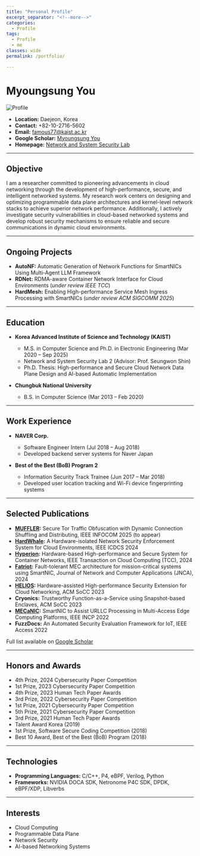 ```yaml
---
title: "Personal Profile"
excerpt_separator: "<!--more-->"
categories:
  - Profile
tags:
  - Profile
  - me
classes: wide
permalink: /portfolio/

---
```

# Myoungsung You

![Profile](프로필2.jpg)

- **Location:** Daejeon, Korea
- **Contact:** +82-10-2716-5602
- **Email:** famous77@kaist.ac.kr
- **Google Scholar:** [Myoungsung You](https://scholar.google.com/citations?hl=ko&user=zfB3C4kAAAAJ)
- **Homepage:** [Network and System Security Lab](https://nss.kaist.ac.kr)

---

## Objective
I am a researcher committed to pioneering advancements in cloud networking through the development of high-performance, secure, and intelligent networked systems. My research work centers on designing and optimizing programmable data plane architectures and kernel-level network stacks to achieve superior network performance. Additionally, I actively investigate security vulnerabilities in cloud-based networked systems and develop robust security mechanisms to ensure reliable and secure communications in dynamic cloud environments.

---

## Ongoing Projects
- **AutoNF:** Automatic Generation of Network Functions for SmartNICs Using Multi-Agent LLM Framework
- **RDNet:** RDMA-aware Container Network Interface for Cloud Environments (*under review IEEE TCC*)
- **HardMesh:** Enabling High-performance Service Mesh Ingress Processing with SmartNICs (*under review ACM SIGCOMM 2025*)

---

## Education
- **Korea Advanced Institute of Science and Technology (KAIST)**
  - M.S. in Computer Science and Ph.D. in Electronic Engineering (Mar 2020 – Sep 2025)
  - Network and System Security Lab 2 (Advisor: Prof. Seungwon Shin)
  - Ph.D. Thesis: High-performance and Secure Cloud Network Data Plane Design and AI-based Automatic Implementation

- **Chungbuk National University**
  - B.S. in Computer Science (Mar 2013 – Feb 2020)

---

## Work Experience
- **NAVER Corp.**
  - Software Engineer Intern (Jul 2018 – Aug 2018)
  - Developed backend server systems for Naver Japan

- **Best of the Best (BoB) Program 2**
  - Information Security Track Trainee (Jun 2017 – Mar 2018)
  - Developed user location tracking and Wi-Fi device fingerprinting systems

---

## Selected Publications
- **[MUFFLER](https://infocom2025.ieee-infocom.org/program/accepted-paper-list-main-conference):** Secure Tor Traffic Obfuscation with Dynamic Connection Shuffling and Distributing, IEEE INFOCOM 2025 (to appear)
- **[HardWhale](https://ieeexplore.ieee.org/abstract/document/10630989):** A Hardware-isolated Network Security Enforcement System for Cloud Environments, IEEE ICDCS 2024
- **[Hyperion](https://ieeexplore.ieee.org/abstract/document/10630989):** Hardware-based High-performance and Secure System for Container Networks, IEEE Transaction on Cloud Computing (TCC), 2024
- **[Fatriot](https://www.sciencedirect.com/science/article/abs/pii/S1084804524001553):** Fault-tolerant MEC architecture for mission-critical systems using SmartNIC, Journal of Network and Computer Applications (JNCA), 2024
- **[HELIOS](https://dl.acm.org/doi/abs/10.1145/3620678.3624786):** Hardware-assisted High-performance Security Extension for Cloud Networking, ACM SoCC 2023
- **Cryonics:** Trustworthy Function-as-a-Service using Snapshot-based Enclaves, ACM SoCC 2023
- **[MECaNIC](https://ieeexplore.ieee.org/abstract/document/9895405):** SmartNIC to Assist URLLC Processing in Multi-Access Edge Computing Platforms, IEEE INCP 2022
- **FuzzDocs:** An Automated Security Evaluation Framework for IoT, IEEE Access 2022

Full list available on [Google Scholar](https://scholar.google.com/citations?hl=ko&user=zfB3C4kAAAAJ)

---

## Honors and Awards
- 4th Prize, 2024 Cybersecurity Paper Competition
- 1st Prize, 2023 Cybersecurity Paper Competition
- 4th Prize, 2023 Human Tech Paper Awards
- 3rd Prize, 2022 Cybersecurity Paper Competition
- 1st Prize, 2021 Cybersecurity Paper Competition
- 5th Prize, 2021 Cybersecurity Paper Competition
- 3rd Prize, 2021 Human Tech Paper Awards
- Talent Award Korea (2019)
- 1st Prize, Software Secure Coding Competition (2018)
- Best 10 Award, Best of the Best (BoB) Program (2018)

---

## Technologies
- **Programming Languages:** C/C++, P4, eBPF, Verilog, Python
- **Frameworks:** NVIDIA DOCA SDK, Netronome P4C SDK, DPDK, eBPF/XDP, Libverbs

---

## Interests
- Cloud Computing
- Programmable Data Plane
- Network Security
- AI-based Networking Systems
